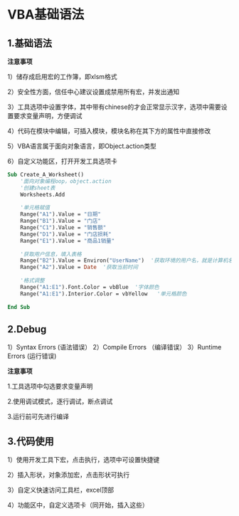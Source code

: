 # VBA基础语法

## 1.基础语法

**注意事项**

1）储存成启用宏的工作簿，即xlsm格式

2）安全性方面，信任中心建议设置成禁用所有宏，并发出通知

3）工具选项中设置字体，其中带有chinese的才会正常显示汉字，选项中需要设置要求变量声明，方便调试

4）代码在模块中编辑，可插入模块，模块名称在其下方的属性中直接修改

5）VBA语言属于面向对象语言，即Object.action类型

6）自定义功能区，打开开发工具选项卡

```vb
Sub Create_A_Worksheet()
    '面向对象编程oop，object.action
    '创建sheet表
    Worksheets.Add
   
    '单元格赋值
    Range("A1").Value = "日期"
    Range("B1").Value = "门店"
    Range("C1").Value = "销售额"
    Range("D1").Value = "门店损耗"
    Range("E1").Value = "商品1销量"
    
    '获取用户信息，填入表格
    Range("B2").Value = Environ("UserName")  '获取环境的用户名，就是计算机名
    Range("A2").Value = Date  '获取当前时间
    
    '格式调整
    Range("A1:E1").Font.Color = vbBlue  '字体颜色
    Range("A1:E1").Interior.Color = vbYellow   '单元格颜色
    
End Sub
```

## 2.Debug

1）Syntax Errors (语法错误）
2）Compile Errors （编译错误）
3）Runtime Errors (运行错误)

**注意事项**

1.工具选项中勾选要求变量声明

2.使用调试模式，逐行调试，断点调试

3.运行前可先进行编译

## 3.代码使用

1）使用开发工具下宏，点击执行，选项中可设置快捷键

2）插入形状，对象添加宏，点击形状可执行

3）自定义快速访问工具栏，excel顶部

4）功能区中，自定义选项卡（同开始，插入这些）

